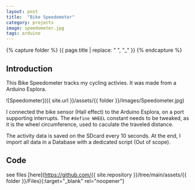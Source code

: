 ```yaml
---
layout: post
title:  "Bike Speedometer"
category: projects
image: speedometer.jpg
tags: arduino 
---
```

{% capture folder %}
{{ page.title | replace: " ", "_" }}
{% endcapture %}

## Introduction ##
This Bike Speedometer tracks my cycling activies. It was made from a Arduino Esplora.
<!--more-->

![Speedometer]({{ site.url }}/assets/{{ folder }}/Images/Speedometer.jpg)

I connected the bike sensor (Hall effect) to the Arduino Esplora, on a port supporting interrupts.
The `#define WHEEL` constant needs to be tweaked, as it is the wheel circumference, used to caculate the traveled distance.

The activity data is saved on the SDcard every 10 seconds.
At the end, I import all data in a Database with a dedicated script (Out of scope).

## Code ##
see files [here](https://github.com/{{ site.repository }}/tree/main/assets/{{ folder }}/Files){:target="_blank" rel="noopener"}
